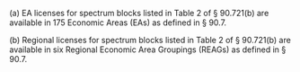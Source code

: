 (a) EA licenses for spectrum blocks listed in Table 2 of § 90.721(b) are available in 175 Economic Areas (EAs) as defined in § 90.7.

(b) Regional licenses for spectrum blocks listed in Table 2 of § 90.721(b) are available in six Regional Economic Area Groupings (REAGs) as defined in § 90.7.

